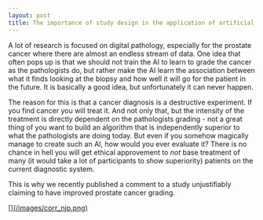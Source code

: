 ```yaml
---
layout: post
title: The importance of study design in the application of artificial intelligence methods in medicine
---
```


A lot of research is focused on digital pathology, especially for the prostate cancer where there are  almost an endless stream of data. One idea that often pops up is that we should not train the AI to learn to grade the cancer as the pathologists do, but rather make the AI learn the association between what it finds looking at the biopsy and how well it will go for the patient in the future. It is basically a good idea, but unfortunately it can never happen.
 
The reason for this is that a cancer diagnosis is a destructive experiment. If you find cancer you will treat it. And not only that, but the intensity of the treatment is directly dependent on the pathologists grading - not a great thing of you want to build an algorithm that is independently superior to what the pathologists are doing today. But even if you somehow magically manage to create such an AI, how would you ever evaluate it? There is no chance in hell you will get ethical approvement to _not_ base treatment of many (it would take a lot of participants to show superiority) patients on the current diagnostic system. 
 
This is why we recently published a comment to a study unjustifiably claiming to have improved prostate cancer grading.
 
[][(/images/corr_njp.png)](https://www.ncbi.nlm.nih.gov/pmc/articles/PMC6802122/pdf/41746_2019_Article_174.pdf)
 
 